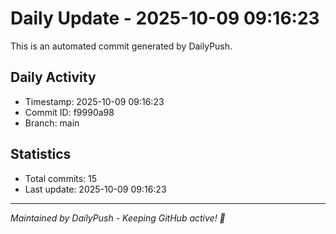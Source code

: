 # Daily Update - 2025-10-09 09:16:23

This is an automated commit generated by DailyPush.

## Daily Activity
- Timestamp: 2025-10-09 09:16:23
- Commit ID: f9990a98
- Branch: main

## Statistics
- Total commits: 15
- Last update: 2025-10-09 09:16:23

---
*Maintained by DailyPush - Keeping GitHub active! 🚀*
